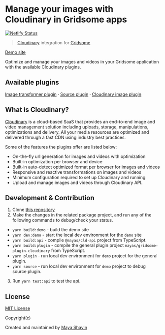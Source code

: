 # Manage your images with Cloudinary in Gridsome apps

[![Netlify Status](https://api.netlify.com/api/v1/badges/26ef3048-66c3-46a7-b719-49dcfd1dcd85/deploy-status)](https://app.netlify.com/sites/gridsome-cloudinary/deploys)

> [Cloudinary](https://cloudinary.com) integration for [Gridsome](https://gridsome.org)

[Demo site](https://gridsome-cloudinary.netlify.app/)

Optimize and manage your images and videos in your Gridsome application with the available Cloudinary plugins.

## Available plugins

[Image transformer plugin](https://github.com/mayashavin/gridsome-plugin-cloudinay/packages/gs-cld-transformer) · [Source plugin](https://github.com/mayashavin/gridsome-plugin-cloudinay/packages/gs-cld-source) · [Cloudinary image plugin](https://github.com/mayashavin/gridsome-plugin-cloudinay/packages/gs-cld-plugin)

## What is Cloudinary?

[Cloudinary](https://cloudinary.com) is a cloud-based SaaS that provides an end-to-end image and video management solution including uploads, storage, manipulations, optimizations and delivery. All your media resources are optimized and delivered through a fast CDN using industry best practices.

Some of the features the plugins offer are listed below:

* On-the-fly url generation for images and videos with optimization
* Built-in optimization per browser and device
* Built-in auto-detect optimized format per browser for images and videos
* Responsive and reactive transformations on images and videos
* Minimum configuration required to set up Cloudinary and running
* Upload and manage images and videos through Cloudinary API.

## Development & Contribution

1. Clone [this repository](https://github.com/mayashavin/gridsome-plugin-cloudinary)
2. Make the changes in the related package project, and run any of the following commands to debug/check your status.

  * `yarn build:demo` - build the demo site
  * `yarn dev:demo` - start the local dev environment for the `demo` site
  * `yarn build:api` - compile `@mayas/cld-api` project from TypeScript.
  * `yarn build:plugin` - compile the general plugin project `mayas/gridsome-plugin-cloudinary` from TypeScript.
  * `yarn plugin` - run local dev environment for `demo` project for the general plugin.
  * `yarn source` - run local dev environment for `demo` project to debug source plugin.

3. Run `yarn test:api` to test the api.

## License

[MIT License](https://github.com/mayashavin/gridsome-plugin-cloudinary/blob/master/LICENSE)

Copyright(c)

Created and maintained by [Maya Shavin](https://twitter.com/MayaShavin)